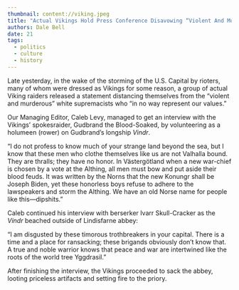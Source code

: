 ```yaml
---
thumbnail: content://viking.jpeg
title: "Actual Vikings Hold Press Conference Disavowing “Violent And Murderous” White Supremacists"
authors: Dale Bell
date: 21
tags:
  - politics
  - culture
  - history
---
```


Late yesterday, in the wake of the storming of the U.S. Capital by rioters, many of whom were dressed as Vikings for some reason, a group of actual Viking raiders released a statement distancing themselves from the “violent and murderous” white supremacists who “in no way represent our values.”

Our Managing Editor, Caleb Levy, managed to get an interview with the Vikings’ spokesraider, Gudbrand the Blood-Soaked, by volunteering as a holumeen (rower) on Gudbrand’s longship *Vindr*. 

“I do not profess to know much of your strange land beyond the sea, but I know that these men who clothe themselves like us are not Valhalla bound. They are thralls; they have no honor. In Västergötland when a new war-chief is chosen by a vote at the Althing, all men must bow and put aside their blood feuds. It was written by the Norns that the new Konungr shall be Joseph Biden, yet these honorless boys refuse to adhere to the lawspeakers and storm the Althing. We have an old Norse name for people like this—dipshits.”

Caleb continued his interview with berserker Ivarr Skull-Cracker as the *Vindr* beached outside of Lindisfarne abbey:

“I am disgusted by these timorous trothbreakers in your capital. There is a time and a place for ransacking; these brigands obviously don’t know that. A true and noble warrior knows that peace and war are intertwined like the roots of the world tree Yggdrasil.” 

After finishing the interview, the Vikings proceeded to sack the abbey, looting priceless artifacts and setting fire to the priory.
